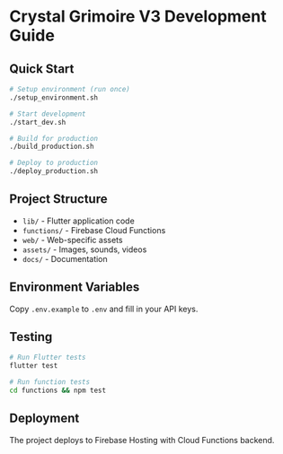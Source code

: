 # Crystal Grimoire V3 Development Guide

## Quick Start
```bash
# Setup environment (run once)
./setup_environment.sh

# Start development
./start_dev.sh

# Build for production
./build_production.sh

# Deploy to production
./deploy_production.sh
```

## Project Structure
- `lib/` - Flutter application code
- `functions/` - Firebase Cloud Functions
- `web/` - Web-specific assets
- `assets/` - Images, sounds, videos
- `docs/` - Documentation

## Environment Variables
Copy `.env.example` to `.env` and fill in your API keys.

## Testing
```bash
# Run Flutter tests
flutter test

# Run function tests
cd functions && npm test
```

## Deployment
The project deploys to Firebase Hosting with Cloud Functions backend.
